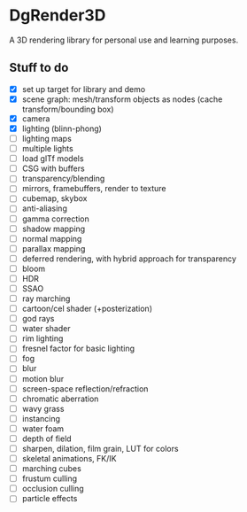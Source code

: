 # DgRender3D
A 3D rendering library for personal use and learning purposes.

## Stuff to do

- [X] set up target for library and demo
- [X] scene graph: mesh/transform objects as nodes (cache transform/bounding box)
- [X] camera
- [X] lighting (blinn-phong)
- [ ] lighting maps
- [ ] multiple lights
- [ ] load glTf models
- [ ] CSG with buffers
- [ ] transparency/blending
- [ ] mirrors, framebuffers, render to texture
- [ ] cubemap, skybox
- [ ] anti-aliasing
- [ ] gamma correction
- [ ] shadow mapping
- [ ] normal mapping
- [ ] parallax mapping
- [ ] deferred rendering, with hybrid approach for transparency
- [ ] bloom
- [ ] HDR
- [ ] SSAO
- [ ] ray marching
- [ ] cartoon/cel shader (+posterization)
- [ ] god rays
- [ ] water shader
- [ ] rim lighting
- [ ] fresnel factor for basic lighting
- [ ] fog
- [ ] blur
- [ ] motion blur
- [ ] screen-space reflection/refraction
- [ ] chromatic aberration
- [ ] wavy grass
- [ ] instancing
- [ ] water foam
- [ ] depth of field
- [ ] sharpen, dilation, film grain, LUT for colors
- [ ] skeletal animations, FK/IK
- [ ] marching cubes
- [ ] frustum culling
- [ ] occlusion culling
- [ ] particle effects
